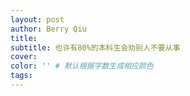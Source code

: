 ```yaml
---
layout: post
author: Berry Qiu
title: 
subtitle: 也许有80%的本科生会劝别人不要从事
cover: 
color: '' # 默认根据字数生成相应颜色
tags: 
---
```


